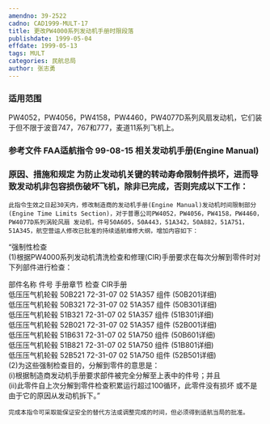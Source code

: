 ```yaml
---
amendno: 39-2522  
cadno: CAD1999-MULT-17  
title: 更改PW4000系列发动机手册时限段落  
publishdate: 1999-05-04  
effdate: 1999-05-13  
tags: MULT  
categories: 民航总局  
author: 张志勇  
---
```

  
### 适用范围  
PW4052，PW4056，PW4158，PW4460，PW4077D系列风扇发动机，它们装于但不限于波音747，767和777，麦道11系列飞机上。  
  
<!--more-->  
### 参考文件    FAA适航指令 99-08-15 相关发动机手册(Engine Manual)  
  
### 原因、措施和规定 为防止发动机关键的转动寿命限制件损坏，进而导致发动机非包容损伤破坏飞机，除非已完成，否则完成以下工作：  
    此指令生效之日起30天内，修改制造商的发动机手册(Engine Manual)发动机时间限制部分(Engine Time Limits Section)，对于普惠公司PW4052，PW4056，PW4158，PW4460，PW4077D系列涡轮风扇 发动机，件号50A605，50A443，51A342，50A882，51A751，51A345，航空营运人修改已批准的持续适航维修大纲，增加内容如下：  
“强制性检查  
(1)根据PW4000系列发动机清洗检查和修理(CIR)手册要求在每次分解到零件时对下列部件进行检查：  
      
部件名称 件号      手册章节  检查 CIR手册  
低压压气机轮毂 50B221 72-31-07  02 51A357       组件  (50B201详细)  
低压压气机轮毂 50B321 72-31-07  02 51A357       组件  (50B301详细)  
低压压气机轮毂 51B321 72-31-07  02 51A357       组件  (51B301详细)  
低压压气机轮毂 52B021 72-31-07  02 51A357       组件  (52B001详细)  
低压压气机轮毂 51B631 72-31-07  02 51A750       组件  (50B601详细)  
低压压气机轮毂 51B821 72-31-07  02 51A750       组件  (51B801详细)  
低压压气机轮毂 52B521 72-31-07  02 51A750       组件  (52B501详细)  
(2)为这些强制检查目的，分解到零件的意思是：  
(i)根据制造商发动机手册要求部件被完全分解至上表中的件号；并且  
        (ii)此零件自上次分解到零件检查积累运行超过100循环，此零件没有损坏 或不是由于它的原因从发动机拆下。”  
  
    完成本指令可采取能保证安全的替代方法或调整完成的时间，但必须得到适航当局的批准。  

